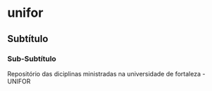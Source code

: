 # unifor
## Subtítulo 
### Sub-Subtítulo
Repositório das diciplinas ministradas na universidade de fortaleza - UNIFOR
